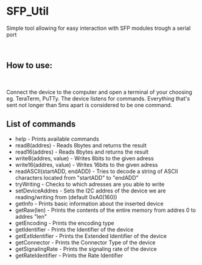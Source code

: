 
# SFP_Util
Simple tool allowing for easy interaction with SFP modules trough a serial port

&nbsp;
## How to use:
&nbsp;

Connect the device to the computer and open a terminal of your choosing eg. TeraTerm, PuTTy. The device listens for commands. Everything that's sent not longer than 5ms apart is considered to be one command.

## List of commands
- help - Prints available commands
- read8(addres)  - Reads 8bytes and returns the result
- read16(addres) - Reads 8bytes and returns the result
- write8(addres, value)  - Writes 8bits to the given adress
- write16(addres, value) - Writes 16bits to the given adress
- readASCII(startADD, endADD) - Tries to decode a string of ASCII characters located from "startADD" to "endADD"
- tryWriting - Checks to which adresses are you able to write
- setDeviceAddres - Sets the I2C addres of the device we are reading/writing from (default 0xA0(160))
- getInfo - Prints basic information about the inserted device
- getRaw(len) - Prints the contents of the entire memory from addres 0 to addres "len"
- getEncoding - Prints the encoding type
- getIdentifier - Prints the Identifier of the device
- getExtIdentifier - Prints the Extended Identifier of the device
- getConnector - Prints the Connector Type of the device
- getSignalingRate - Prints the signaling rate of the device
- getRateIdentifier - Prints the Rate Identifier
